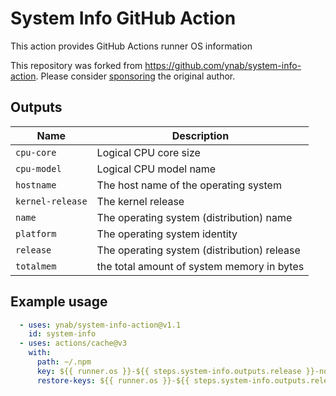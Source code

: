 # System Info GitHub Action

This action provides GitHub Actions runner OS information

This repository was forked from https://github.com/ynab/system-info-action. Please consider [sponsoring](https://github.com/sponsors/kenchan0130) the original author.

## Outputs

Name|Description
---|---
`cpu-core`|Logical CPU core size
`cpu-model`|Logical CPU model name
`hostname`|The host name of the operating system
`kernel-release`|The kernel release
`name`|The operating system (distribution) name
`platform`|The operating system identity
`release`|The operating system (distribution) release
`totalmem`|the total amount of system memory in bytes


## Example usage

```yaml
  - uses: ynab/system-info-action@v1.1
    id: system-info
  - uses: actions/cache@v3
    with:
      path: ~/.npm
      key: ${{ runner.os }}-${{ steps.system-info.outputs.release }}-node-${{ hashFiles('**/package-lock.json') }}
      restore-keys: ${{ runner.os }}-${{ steps.system-info.outputs.release }}-node
```
